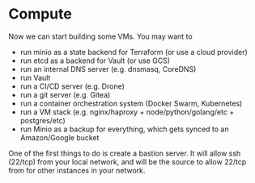 # Compute

Now we can start building some VMs. You may want to

- run minio as a state backend for Terraform (or use a cloud provider)
- run etcd as a backend for Vault (or use GCS)
- run an internal DNS server (e.g. dnsmasq, CoreDNS)
- run Vault
- run a CI/CD server (e.g. Drone)
- run a git server (e.g. Gitea)
- run a container orchestration system (Docker Swarm, Kubernetes)
- run a VM stack (e.g. nginx/haproxy + node/python/golang/etc + postgres/etc)
- run Minio as a backup for everything, which gets synced to an Amazon/Google bucket



One of the first things to do is create a bastion server.  It will allow ssh
(22/tcp) from your local network, and will be the source to allow 22/tcp from
for other instances in your network.
